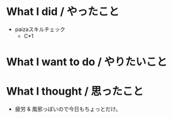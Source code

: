 # What I did / やったこと
- paizaスキルチェック
  - C\*1

# What I want to do / やりたいこと

# What I thought / 思ったこと
- 疲労 & 風邪っぽいので今日もちょっとだけ。

